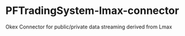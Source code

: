 # PFTradingSystem-lmax-connector
Okex Connector for public/private data streaming derived from Lmax
